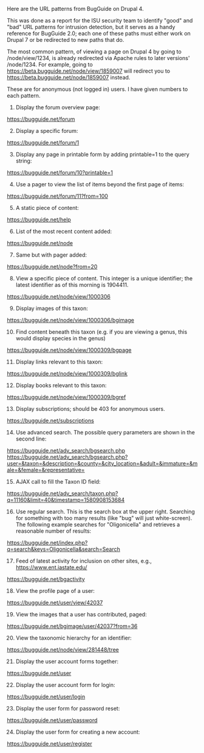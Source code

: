 Here are the URL patterns from BugGuide on Drupal 4.

This was done as a report for the ISU security team to identify "good" and "bad" URL patterns for intrusion detection, but it serves as a handy reference for BugGuide 2.0; each one of these paths must either work on Drupal 7 or be redirected to new paths that do.

The most common pattern, of viewing a page on Drupal 4 by going to /node/view/1234, is already redirected via Apache rules to later versions' /node/1234. For example, going to https://beta.bugguide.net/node/view/1859007 will redirect you to https://beta.bugguide.net/node/1859007 instead.

These are for anonymous (not logged in) users. I have given numbers to each pattern.

1. Display the forum overview page:

https://bugguide.net/forum

2. Display a specific forum:

https://bugguide.net/forum/1

3. Display any page in printable form by adding printable=1 to the query string:

https://bugguide.net/forum/10?printable=1

4. Use a pager to view the list of items beyond the first page of items:

https://bugguide.net/forum/11?from=100

5. A static piece of content:

https://bugguide.net/help

6. List of the most recent content added:

https://bugguide.net/node

7. Same but with pager added:

https://bugguide.net/node?from=20

8. View a specific piece of content. This integer is a unique identifier; the latest identifier as of this morning is 1904411.

https://bugguide.net/node/view/1000306

9. Display images of this taxon:

https://bugguide.net/node/view/1000306/bgimage

10. Find content beneath this taxon (e.g. if you are viewing a genus, this would display species in the genus)

https://bugguide.net/node/view/1000309/bgpage

11. Display links relevant to this taxon:

https://bugguide.net/node/view/1000309/bglink

12. Display books relevant to this taxon:

https://bugguide.net/node/view/1000309/bgref

13. Display subscriptions; should be 403 for anonymous users.

https://bugguide.net/subscriptions

14. Use advanced search. The possible query parameters are shown in the second line:

https://bugguide.net/adv_search/bgsearch.php
https://bugguide.net/adv_search/bgsearch.php?user=&taxon=&description=&county=&city_location=&adult=&immature=&male=&female=&representative=

15. AJAX call to fill the Taxon ID field:

https://bugguide.net/adv_search/taxon.php?q=11160&limit=40&timestamp=1580908153684

16. Use regular search. This is the search box at the upper right. Searching for something with too many results (like "bug" will just white-screen). The following example searches for "Oligonicella" and retrieves a reasonable number of results:

https://bugguide.net/index.php?q=search&keys=Oligonicella&search=Search

17. Feed of latest activity for inclusion on other sites, e.g., https://www.ent.iastate.edu/

https://bugguide.net/bgactivity

18. View the profile page of a user:

https://bugguide.net/user/view/42037

19. View the images that a user has contributed, paged:

https://bugguide.net/bgimage/user/42037?from=36

20. View the taxonomic hierarchy for an identifier:

https://bugguide.net/node/view/281448/tree

21. Display the user account forms together:

https://bugguide.net/user

22. Display the user account form for login:

https://bugguide.net/user/login

23. Display the user form for password reset:

https://bugguide.net/user/password

24. Display the user form for creating a new account:

https://bugguide.net/user/register
